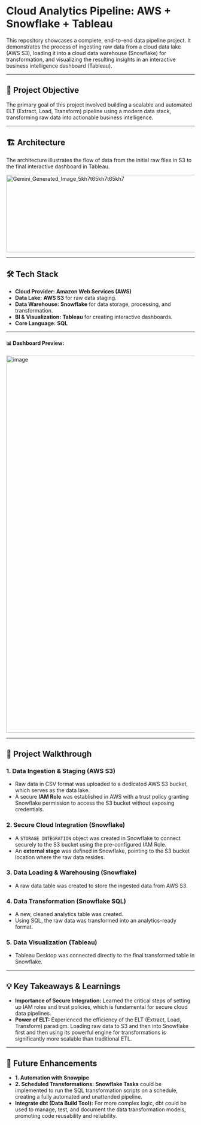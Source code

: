 # Cloud Analytics Pipeline: AWS + Snowflake + Tableau

This repository showcases a complete, end-to-end data pipeline project. It demonstrates the process of ingesting raw data from a cloud data lake (AWS S3), loading it into a cloud data warehouse (Snowflake) for transformation, and visualizing the resulting insights in an interactive business intelligence dashboard (Tableau).

---

## 🚀 Project Objective

The primary goal of this project involved building a scalable and automated ELT (Extract, Load, Transform) pipeline using a modern data stack, transforming raw data into actionable business intelligence.

---

## 🏗️ Architecture

The architecture illustrates the flow of data from the initial raw files in S3 to the final interactive dashboard in Tableau.

<img width="512" height="207" alt="Gemini_Generated_Image_5kh7t65kh7t65kh7" src="https://github.com/user-attachments/assets/e25f8b21-9af3-49bc-88f1-3588aa5b247e" />

---

## 🛠️ Tech Stack

* **Cloud Provider:** **Amazon Web Services (AWS)**
* **Data Lake:** **AWS S3** for raw data staging.
* **Data Warehouse:** **Snowflake** for data storage, processing, and transformation.
* **BI & Visualization:** **Tableau** for creating interactive dashboards.
* **Core Language:** **SQL**

---

#### 📊 Dashboard Preview:
<img width="1606" height="1008" alt="image" src="https://github.com/user-attachments/assets/6ed2d01f-ea2e-47cd-98af-b5eca041438e" />

---

## 📖 Project Walkthrough

### 1. Data Ingestion & Staging (AWS S3)
* Raw data in CSV format was uploaded to a dedicated AWS S3 bucket, which serves as the data lake.
* A secure **IAM Role** was established in AWS with a trust policy granting Snowflake permission to access the S3 bucket without exposing credentials.

### 2. Secure Cloud Integration (Snowflake)
* A `STORAGE INTEGRATION` object was created in Snowflake to connect securely to the S3 bucket using the pre-configured IAM Role.
* An **external stage** was defined in Snowflake, pointing to the S3 bucket location where the raw data resides.

### 3. Data Loading & Warehousing (Snowflake)
* A raw data table was created to store the ingested data from AWS S3.

### 4. Data Transformation (Snowflake SQL)
* A new, cleaned analytics table was created.
* Using SQL, the raw data was transformed into an analytics-ready format.

### 5. Data Visualization (Tableau)
* Tableau Desktop was connected directly to the final transformed table in Snowflake.

---

## 💡 Key Takeaways & Learnings

* **Importance of Secure Integration:** Learned the critical steps of setting up IAM roles and trust policies, which is fundamental for secure cloud data pipelines.
* **Power of ELT:** Experienced the efficiency of the ELT (Extract, Load, Transform) paradigm. Loading raw data to S3 and then into Snowflake first and then using its powerful engine for transformations is significantly more scalable than traditional ETL.

---

## 🔮 Future Enhancements

* **1. Automation with Snowpipe** 
* **2. Scheduled Transformations:** **Snowflake Tasks** could be implemented to run the SQL transformation scripts on a schedule, creating a fully automated and unattended pipeline.
* **Integrate dbt (Data Build Tool):** For more complex logic, dbt could be used to manage, test, and document the data transformation models, promoting code reusability and reliability.


